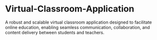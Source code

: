 # Virtual-Classroom-Application
A robust and scalable virtual classroom application designed to facilitate online education, enabling seamless communication, collaboration, and content delivery between students and teachers.
